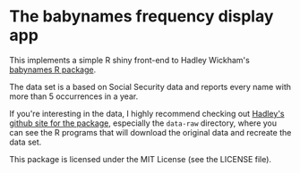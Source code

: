 <!--
---
title: "Babynames Shiny"
author: "Robert McDonald"
output: "markdown_github"
---
-->

# The babynames frequency display app



This implements a simple R shiny front-end to Hadley Wickham's [babynames R package](https://cran.r-project.org/web/packages/babynames/index.html).

The data set is a based on Social Security data and reports every name with more than 5 occurrences in a year.

If you're interesting in the data, I highly recommend checking out [Hadley's github site for the package](http://github.com/hadley/babynames),  especially the `data-raw` directory, where you can see the R programs that will download the original data and recreate the data set.

This package is licensed under the MIT License (see the LICENSE file).
